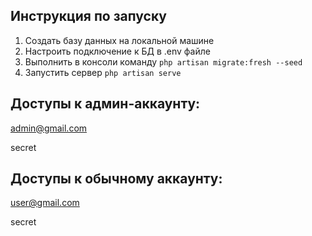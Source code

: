 ## Инструкция по запуску
1. Создать базу данных на локальной машине
2. Настроить подключение к БД в .env файле
3. Выполнить в консоли команду ```php artisan migrate:fresh --seed```
4. Запустить сервер ```php artisan serve```

## Доступы к админ-аккаунту:

admin@gmail.com

secret

## Доступы к обычному аккаунту: 

user@gmail.com

secret